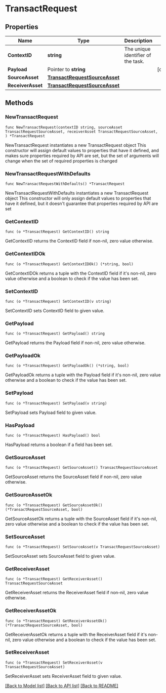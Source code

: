 # TransactRequest

## Properties

Name | Type | Description | Notes
------------ | ------------- | ------------- | -------------
**ContextID** | **string** | The unique identifier of the task. | 
**Payload** | Pointer to **string** |  | [optional] 
**SourceAsset** | [**TransactRequestSourceAsset**](TransactRequestSourceAsset.md) |  | 
**ReceiverAsset** | [**TransactRequestSourceAsset**](TransactRequestSourceAsset.md) |  | 

## Methods

### NewTransactRequest

`func NewTransactRequest(contextID string, sourceAsset TransactRequestSourceAsset, receiverAsset TransactRequestSourceAsset, ) *TransactRequest`

NewTransactRequest instantiates a new TransactRequest object
This constructor will assign default values to properties that have it defined,
and makes sure properties required by API are set, but the set of arguments
will change when the set of required properties is changed

### NewTransactRequestWithDefaults

`func NewTransactRequestWithDefaults() *TransactRequest`

NewTransactRequestWithDefaults instantiates a new TransactRequest object
This constructor will only assign default values to properties that have it defined,
but it doesn't guarantee that properties required by API are set

### GetContextID

`func (o *TransactRequest) GetContextID() string`

GetContextID returns the ContextID field if non-nil, zero value otherwise.

### GetContextIDOk

`func (o *TransactRequest) GetContextIDOk() (*string, bool)`

GetContextIDOk returns a tuple with the ContextID field if it's non-nil, zero value otherwise
and a boolean to check if the value has been set.

### SetContextID

`func (o *TransactRequest) SetContextID(v string)`

SetContextID sets ContextID field to given value.


### GetPayload

`func (o *TransactRequest) GetPayload() string`

GetPayload returns the Payload field if non-nil, zero value otherwise.

### GetPayloadOk

`func (o *TransactRequest) GetPayloadOk() (*string, bool)`

GetPayloadOk returns a tuple with the Payload field if it's non-nil, zero value otherwise
and a boolean to check if the value has been set.

### SetPayload

`func (o *TransactRequest) SetPayload(v string)`

SetPayload sets Payload field to given value.

### HasPayload

`func (o *TransactRequest) HasPayload() bool`

HasPayload returns a boolean if a field has been set.

### GetSourceAsset

`func (o *TransactRequest) GetSourceAsset() TransactRequestSourceAsset`

GetSourceAsset returns the SourceAsset field if non-nil, zero value otherwise.

### GetSourceAssetOk

`func (o *TransactRequest) GetSourceAssetOk() (*TransactRequestSourceAsset, bool)`

GetSourceAssetOk returns a tuple with the SourceAsset field if it's non-nil, zero value otherwise
and a boolean to check if the value has been set.

### SetSourceAsset

`func (o *TransactRequest) SetSourceAsset(v TransactRequestSourceAsset)`

SetSourceAsset sets SourceAsset field to given value.


### GetReceiverAsset

`func (o *TransactRequest) GetReceiverAsset() TransactRequestSourceAsset`

GetReceiverAsset returns the ReceiverAsset field if non-nil, zero value otherwise.

### GetReceiverAssetOk

`func (o *TransactRequest) GetReceiverAssetOk() (*TransactRequestSourceAsset, bool)`

GetReceiverAssetOk returns a tuple with the ReceiverAsset field if it's non-nil, zero value otherwise
and a boolean to check if the value has been set.

### SetReceiverAsset

`func (o *TransactRequest) SetReceiverAsset(v TransactRequestSourceAsset)`

SetReceiverAsset sets ReceiverAsset field to given value.



[[Back to Model list]](../README.md#documentation-for-models) [[Back to API list]](../README.md#documentation-for-api-endpoints) [[Back to README]](../README.md)


